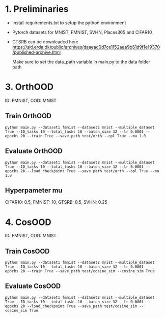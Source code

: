 
# 1. Preliminaries 
  - Install requirements.txt to setup the python environment
  - Pytorch datasets for MNIST, FMNIST, SVHN, Places365 and CIFAR10
  - GTSRB can be downloaded here https://sid.erda.dk/public/archives/daaeac0d7ce1152aea9b61d9f1e19370/published-archive.html

    Make sure to set the data_path variable in main.py to the data folder path

# 3. OrthOOD 
  ID: FMNIST, OOD: MNIST

## Train OrthOOD 

    python main.py --dataset1 fmnist --dataset2 mnist --multiple_dataset True --ID_tasks 10 --total_tasks 10 --batch_size 32 --lr 0.0001 --epochs 20 --train True --save_path test/orth --opl True --mu 1.0

## Evaluate OrthOOD 

    python main.py --dataset1 fmnist --dataset2 mnist --multiple_dataset True --ID_tasks 10 --total_tasks 10 --batch_size 32 --lr 0.0001 --epochs 20 --load_checkpoint True --save_path test/orth --opl True --mu 1.0

## Hyperpameter mu 
  CIFAR10: 0.5, FMNIST: 10, GTSRB: 0.5, SVHN: 0.25

# 4. CosOOD 
  ID: FMNIST, OOD: MNIST

## Train CosOOD 
    
    python main.py --dataset1 fmnist --dataset2 mnist --multiple_dataset True --ID_tasks 10 --total_tasks 10 --batch_size 32 --lr 0.0001 --epochs 20 --train True --save_path test/cosine_sim --cosine_sim True 

## Evaluate CosOOD 

    python main.py --dataset1 fmnist --dataset2 mnist --multiple_dataset True --ID_tasks 10 --total_tasks 10 --batch_size 32 --lr 0.0001 --epochs 20 --load_checkpoint True --save_path test/cosine_sim --cosine_sim True 




    









